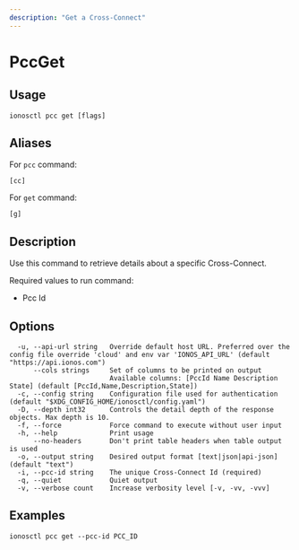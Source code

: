 ```yaml
---
description: "Get a Cross-Connect"
---
```


# PccGet

## Usage

```text
ionosctl pcc get [flags]
```

## Aliases

For `pcc` command:

```text
[cc]
```

For `get` command:

```text
[g]
```

## Description

Use this command to retrieve details about a specific Cross-Connect.

Required values to run command:

* Pcc Id

## Options

```text
  -u, --api-url string   Override default host URL. Preferred over the config file override 'cloud' and env var 'IONOS_API_URL' (default "https://api.ionos.com")
      --cols strings     Set of columns to be printed on output 
                         Available columns: [PccId Name Description State] (default [PccId,Name,Description,State])
  -c, --config string    Configuration file used for authentication (default "$XDG_CONFIG_HOME/ionosctl/config.yaml")
  -D, --depth int32      Controls the detail depth of the response objects. Max depth is 10.
  -f, --force            Force command to execute without user input
  -h, --help             Print usage
      --no-headers       Don't print table headers when table output is used
  -o, --output string    Desired output format [text|json|api-json] (default "text")
  -i, --pcc-id string    The unique Cross-Connect Id (required)
  -q, --quiet            Quiet output
  -v, --verbose count    Increase verbosity level [-v, -vv, -vvv]
```

## Examples

```text
ionosctl pcc get --pcc-id PCC_ID
```


